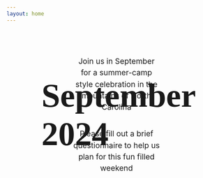 ```yaml
---
layout: home
---
```


<script lang="ts" setup>
  import VPImage from 'vitepress/dist/client/theme-default/components/VPImage.vue';
  import VPButton from 'vitepress/dist/client/theme-default/components/VPButton.vue';
</script>

<div class="hero">
  <VPImage class="image" :image="'images/home_hero.jpg'"></VPImage>

  <h1 class="hero-title">September 2024</h1>
</div>

<article class="action">
  <div class="action-description">
    <p>Join us in September for a summer-camp style celebration in the mountains of North Carolina</p>
    <p>Please fill out a brief questionnaire to help us plan for this fun filled weekend</p>
    <VPButton text="Click to View" href="https://docs.google.com/forms/d/e/1FAIpQLSfjVaCJHiNUDhZZocJlhuo69HipwODoZLmgsj4-apVz4iRdIg/viewform?usp=sf_link" />
  </div>

  <VPImage :image="'images/IMG_2627.jpg'"></VPImage>
</article>

<carousel :autoplay="true" :loop="true" :scrollPerPage="false" :perPage="1" :perPageCustom="[[768,2]]" :paginationPosition="'bottom-overlay'">
  <slide>
    <VPImage :image="'images/DSC_0199.jpg'"></VPImage>
  </slide>
  <slide>
    <VPImage :image="'images/7A9C52CD-A283-4AF5-A4E4-E22EBDCAFF4A.jpg'"></VPImage>
  </slide>
  <slide>
    <VPImage :image="'images/IMG_0063.jpg'"></VPImage>
  </slide>
  <slide>
    <VPImage :image="'images/231113000203190014.jpg'"></VPImage>
  </slide>
  <slide>
    <VPImage :image="'images/231113000203220022.jpg'"></VPImage>
  </slide>
  <slide>
    <VPImage :image="'images/IMG_0426.jpg'"></VPImage>
  </slide>
  <slide>
    <VPImage :image="'images/231113000203190008.jpg'"></VPImage>
  </slide>
</carousel>

<style lang="scss">
  .hero {
    position: relative;

    .hero-title {
      font-family: "Pacific Northwest Letters W01";
      position: absolute;
      top: 98%;
      left: 5rem;
      font-size: min(8vw, 80px);
    }
  }

  .action {
    margin: 4em 10%;

    .action-description {
      text-align: center;

      p {
        font-size: 1.25em;
        line-height: 1.5em;
        margin-bottom: 2em;
      }
    }

    .VPImage {
      border-radius: 25%;
      margin: 2em 0;
    }
  }

  .VueCarousel {
    .VPImage {
      min-width: 100vw;
      height: 30em;
      object-fit: cover;
      width: auto;
    }
  }

  @media (min-width: 768px) {
    .action {
      display: flex;
      align-items: center;
      justify-content: center;

      .action-description {
        width: 50%;

        p {
          margin-bottom: 2em;
        }
      }

      .VPImage {
        justify-self: center;
        max-height: 50vh;
        margin: 0 3em;
      }
    }

    .VueCarousel {
      .VPImage {
        min-width: 50vw;
        height: 30em;
        object-fit: cover;
        width: auto;
      }
    }
  }
</style>
